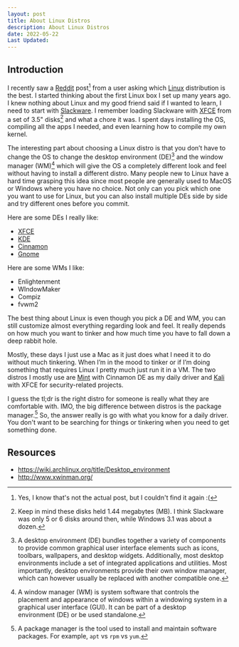 ```yaml
---
layout: post
title: About Linux Distros
description: About Linux Distros
date: 2022-05-22
Last Updated: 
---
```

## Introduction

I recently saw a [Reddit](https://www.reddit.com) post[^1] from a user asking which [Linux](https://en.wikipedia.org/wiki/Linux) distribution is the best.  I started thinking about the first Linux box I set up many years ago.  I knew nothing about Linux and my good friend said if I wanted to learn, I need to start with [Slackware](http://www.slackware.com/).  I remember loading Slackware with [XFCE](https://www.xfce.org/) from a set of 3.5" disks[^2] and what a chore it was.  I spent days installing the OS, compiling all the apps I needed, and even learning how to compile my own kernel. 

The interesting part about choosing a Linux distro is that you don’t have to change the OS to change the desktop environment (DE)[^3] and the window manager (WM)[^4] which will give the OS a completely different look and feel without having to install a different distro.  Many people new to Linux have a hard time grasping this idea since most people are generally used to MacOS or Windows where you have no choice.  Not only can you pick which one you want to use for Linux, but you can also install multiple DEs side by side and try different ones before you commit.  

Here are some DEs I really like:

* [XFCE](https://www.xfce.org/)
* [KDE](https://kde.org/)
* [Cinnamon](https://en.wikipedia.org/wiki/Cinnamon_(desktop_environment))
* [Gnome](https://www.gnome.org)

Here are some WMs I like:

* Enlightenment
* WIndowMaker 
* Compiz
* fvwm2

The best thing about Linux is even though you pick a DE and WM, you can still customize almost everything regarding look and feel.  It really depends on how much you want to tinker and how much time you have to fall down a deep rabbit hole.

Mostly, these days I just use a Mac as it just does what I need it to do without much tinkering.  When I’m in the mood to tinker or if I’m doing something that requires Linux I pretty much just run it in a VM.  The two distros I mostly use are [Mint](https://www.linuxmint.com/) with Cinnamon DE as my daily driver and [Kali](https://www.kali.org/) with XFCE for security-related projects.

I guess the tl;dr is the right distro for someone is really what they are comfortable with.  IMO, the big difference between distros is the package manager.[^5] So, the answer really is go with what you know for a daily driver.  You don't want to be searching for things or tinkering when you need to get something done. 

## Resources

* https://wiki.archlinux.org/title/Desktop_environment
* http://www.xwinman.org/

[^1]: Yes, I know that's not the actual post, but I couldn't find it again :(
[^2]: Keep in mind these disks held 1.44 megabytes (MB).  I think Slackware was only 5 or 6 disks around then, while Windows 3.1 was about a dozen.
[^3]: A desktop environment (DE) bundles together a variety of components to provide common graphical user interface elements such as icons, toolbars, wallpapers, and desktop widgets. Additionally, most desktop environments include a set of integrated applications and utilities. Most importantly, desktop environments provide their own window manager, which can however usually be replaced with another compatible one. 
[^4]: A window manager (WM) is system software that controls the placement and appearance of windows within a windowing system in a graphical user interface (GUI). It can be part of a desktop environment (DE) or be used standalone.
[^5]: A package manager is the tool used to install and maintain software packages.  For example, `apt` vs `rpm` vs `yum`.